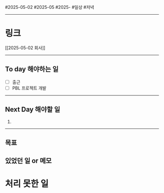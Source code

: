 #2025-05-02 #2025-05 #2025-
#일상 #저녁 

-------
# 링크
[[2025-05-02 회사]]

---
## To day 해야하는 일
- [ ] 출근
- [ ] PBL 프로젝트 개발 

---
## Next Day 해야할 일
1. 

---

## 목표


## 있었던 일  or 메모


# 처리 못한 일